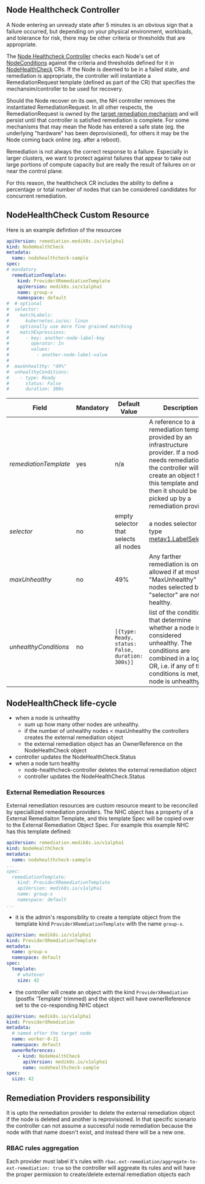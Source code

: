 ## Node Healthcheck Controller

A Node entering an unready state after 5 minutes is an obvious sign that a
failure occurred, but depending on your physical environment, workloads, and
tolerance for risk, there may be other criteria or thresholds that are
appropriate.

The [Node Healthcheck Controller]() checks each Node's set of [NodeConditions]()
against the criteria and thresholds defined for it in [NodeHealthCheck]() CRs.
If the Node is deemed to be in a failed state, and remediation is appropriate,
the controller will instantiate a RemediationRequest template (defined as part
of the CR) that specifies the mechansim/controller to be used for recovery.

Should the Node recover on its own, the NH controller removes the instantiated
RemediationRequest.  In all other respects, the RemediationRequest is owned by
the [target remediation mechanism]() and will persist until that controller is
satisfied remediation is complete.  For some mechanisms that may mean the Node
has entered a safe state (eg. the underlying "hardware" has been deprovisioned),
for others it may be the Node coming back online (eg. after a reboot).

Remediation is not always the correct response to a failure.  Especially in
larger clusters, we want to protect against failures that appear to take out
large portions of compute capacity but are really the result of failures on or
near the control plane.

For this reason, the healthcheck CR includes the ability to define a percentage
or total number of nodes that can be considered candidates for concurrent
remediation.

## NodeHealthCheck Custom Resource

Here is an example defintion of the resourcee

```yaml
apiVersion: remediation.medik8s.io/v1alpha1
kind: NodeHealthCheck
metadata:
  name: nodehealthcheck-sample
spec:
# mandatory
  remediationTemplate:
    kind: ProviderXRemediationTemplate
    apiVersion: medik8s.io/v1alpha1
    name: group-x
    namespace: default
#  # optional
#  selector:
#    matchLabels:
#      kubernetes.io/os: linux
#    optionally use more fine grained matching
#    matchExpressions:
#      - key: another-node-label-key
#        operator: In
#        values:
#          - another-node-label-value
#
#  maxUnhealthy: "49%"
#  unhealthyConditions:
#    - type: Ready
#      status: False
#      duration: 300s

```

| Field | Mandatory | Default Value | Description |
| --- | --- | --- | --- |
| _remediationTemplate_ | yes | n/a | A reference to a remediation template provided by an infrastructure provider. If a node needs remediation the controller will create an object from this template and then it should be picked up by a remediation provider.|
| _selector_ | no | empty selector that selects all nodes | a nodes selector of type [metav1.LabelSelector](https://pkg.go.dev/k8s.io/apimachinery/pkg/apis/meta/v1#LabelSelector) | 
| _maxUnhealthy_ | no | 49% | Any farther remediation is only allowed if at most "MaxUnhealthy" nodes selected by "selector" are not healthy.| 
| _unhealthyConditions_ | no | `[{type: Ready, status: False, duration: 300s}]` | list of the conditions that determine whether a node is considered unhealthy.  The conditions are combined in a logical OR, i.e. if any of the conditions is met, the node is unhealthy.|

## NodeHealthCheck life-cycle

- when a node is unhealthy
  - sum up how many other nodes are unhealthy.
  - if the number of unhealthy nodes < maxUnhealthy the controllers creates the external remediation object
  - the external remediation object has an OwnerReference on the NodeHeathCheck object
- controller updates the NodeHealthCheck.Status
- when a node turn healthy
  - node-healthcheck-controller deletes the external remediation object
  - controller updates the NodeHealthCheck.Status 


### External Remediation Resources

External remediation resources are custom resource meant to be reconciled by speciallized remediation providers.
The NHC object has a property of a External Remediaiton Template, and this template Spec will be
copied over to the External Remediation Object Spec.
For example this example NHC has this template defined:

```yaml
apiVersion: remediation.medik8s.io/v1alpha1
kind: NodeHealthCheck
metadata:
  name: nodehealthcheck-sameple
...
spec:
  remediationTemplate:
    kind: ProviderXRemediationTemplate
    apiVersion: medik8s.io/v1alpha1
    name: group-x
    namespace: default
...

```

- it is the admin's responsiblity to create a template object from the template kind `ProviderXRemdiationTemplate`
  with the name `group-x`.

```yaml
apiVersion: medik8s.io/v1alpha1
kind: ProviderXRemdiationTemplate
metadata:
  name: group-x
  namespace: default
spec:
  template:
    # whatever
    size: 42

```
- the controller will create an object with the kind `ProviderXRemdiation` (postfix 'Template' trimmed)
  and the object will have ownerReference set to the co-responding NHC object

```yaml
apiVersion: medik8s.io/v1alpha1
kind: ProviderXRemdiation
metadata:
  # named after the target node
  name: worker-0-21
  namespace: default
  ownerReferences:
    - kind: NodeHealthCheck
      apiVersion: medik8s.io/v1alpha1
      name: nodehealthcheck-sample
spec:
  size: 42

```

## Remediation Providers responsibility

  It is upto the remediation provider to delete the external remediation object if the node is deleted and another is
  reprovisioned. In that specific scenario the controller can not assume a successful node remediation because the
  node with that name doesn't exist, and instead there will be a new one.

### RBAC rules aggregation

Each provider must label it's rules with `rbac.ext-remediation/aggregate-to-ext-remediation: true` so the controller
will aggreate its rules and will have the proper permission to create/delete external remediation objects
  each 
